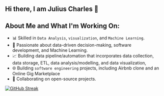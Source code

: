 ## Hi there, I am Julius Charles 👋  
## About Me and What I'm Working On: 
+ 📊 Skilled in `Data Analysis`, `visualization`, and `Machine Learning`. 
+ 💼 Passionate about data-driven decision-making, software development, and Machine Learning.  
+ 📈 Building data pipeline/automation that incorporates data collection, data storage, ETL, data analysis/modelling, and data visualization, 
+ 🌐 Building `software engineering` projects, including Airbnb clone and an Online Gig Marketplace 
+ 🚀 Collaborating on open-source projects.

[![GitHub Streak](https://streak-stats.demolab.com/?user=1MjCee)](https://git.io/streak-stats)

